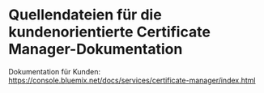 #  Quellendateien für die kundenorientierte Certificate Manager-Dokumentation

Dokumentation für Kunden: https://console.bluemix.net/docs/services/certificate-manager/index.html


